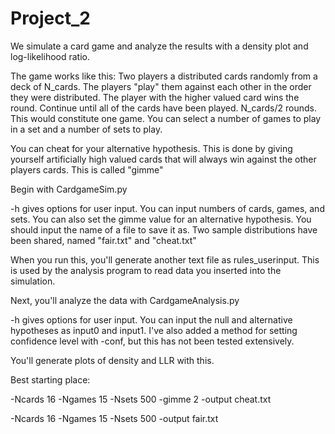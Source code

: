 # Project_2

We simulate a card game and analyze the results with a density plot and log-likelihood ratio.

The game works like this: Two players a distributed cards randomly from a deck of N_cards.
The players "play" them against each other in the order they were distributed.
The player with the higher valued card wins the round. Continue until all of the cards have been played. N_cards/2 rounds.
This would constitute one game. You can select a number of games to play in a set and a number of sets to play.

You can cheat for your alternative hypothesis. This is done by giving yourself artificially high valued cards that will always win against the other players cards.
This is called "gimme"

Begin with CardgameSim.py

-h gives options for user input. You can input numbers of cards, games, and sets.
You can also set the gimme value for an alternative hypothesis.
You should input the name of a file to save it as. Two sample distributions have been shared, named "fair.txt" and "cheat.txt"

When you run this, you'll generate another text file as rules_userinput. This is used by the analysis program to read data you inserted into the simulation.

Next, you'll analyze the data with CardgameAnalysis.py

-h gives options for user input. You can input the null and alternative hypotheses as input0 and input1.
I've also added a method for setting confidence level with -conf, but this has not been tested extensively.

You'll generate plots of density and LLR with this.

Best starting place:

-Ncards 16 -Ngames 15 -Nsets 500 -gimme 2 -output cheat.txt

-Ncards 16 -Ngames 15 -Nsets 500 -output fair.txt
